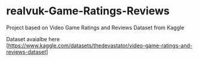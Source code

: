 # realvuk-Game-Ratings-Reviews
Project based on Video Game Ratings and Reviews Dataset from Kaggle

Dataset avaialbe here [https://www.kaggle.com/datasets/thedevastator/video-game-ratings-and-reviews-dataset]
